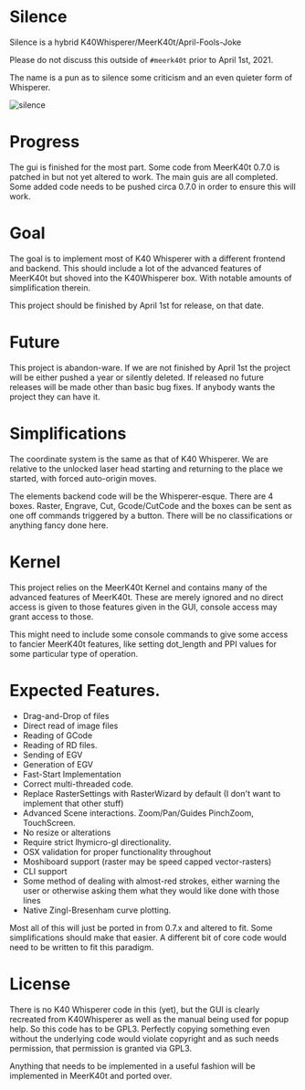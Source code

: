 # Silence
Silence is a hybrid K40Whisperer/MeerK40t/April-Fools-Joke

Please do not discuss this outside of `#meerk40t` prior to April 1st, 2021.

The name is a pun as to silence some criticism and an even quieter form of Whisperer.

![silence](https://user-images.githubusercontent.com/3302478/108626384-b0cf5100-7404-11eb-84b2-7dfee1598dc2.png)

# Progress

The gui is finished for the most part. Some code from MeerK40t 0.7.0 is patched in but not yet altered to work. The main guis are all completed. Some added code needs to be pushed circa 0.7.0 in order to ensure this will work.


# Goal
The goal is to implement most of K40 Whisperer with a different frontend and backend. This should include a lot of the advanced features of MeerK40t but shoved into the K40Whisperer box. With notable amounts of simplification therein. 

This project should be finished by April 1st for release, on that date.

# Future
This project is abandon-ware. If we are not finished by April 1st the project will be either pushed a year or silently deleted. If released no future releases will be made other than basic bug fixes. If anybody wants the project they can have it.

# Simplifications
The coordinate system is the same as that of K40 Whisperer. We are relative to the unlocked laser head starting and returning to the place we started, with forced auto-origin moves.

The elements backend code will be the Whisperer-esque. There are 4 boxes. Raster, Engrave, Cut, Gcode/CutCode and the boxes can be sent as one off commands triggered by a button. There will be no classifications or anything fancy done here.

# Kernel
This project relies on the MeerK40t Kernel and contains many of the advanced features of MeerK40t. These are merely ignored and no direct access is given to those features given in the GUI, console access may grant access to those.

This might need to include some console commands to give some access to fancier MeerK40t features, like setting dot_length and PPI values for some particular type of operation.

# Expected Features. 
* Drag-and-Drop of files
* Direct read of image files
* Reading of GCode
* Reading of RD files.
* Sending of EGV
* Generation of EGV
* Fast-Start Implementation
* Correct multi-threaded code.
* Replace RasterSettings with RasterWizard by default (I don't want to implement that other stuff)
* Advanced Scene interactions. Zoom/Pan/Guides PinchZoom, TouchScreen. 
* No resize or alterations
* Require strict lhymicro-gl directionality.
* OSX validation for proper functionality throughout
* Moshiboard support (raster may be speed capped vector-rasters)
* CLI support
* Some method of dealing with almost-red strokes, either warning the user or otherwise asking them what they would like done with those lines
* Native Zingl-Bresenham curve plotting.

Most all of this will just be ported in from 0.7.x and altered to fit. Some simplifications should make that easier. A different bit of core code would need to be written to fit this paradigm.


# License
There is no K40 Whisperer code in this (yet), but the GUI is clearly recreated from K40Whisperer as well as the manual being used for popup help. So this code has to be GPL3. Perfectly copying something even without the underlying code would violate copyright and as such needs permission, that permission is granted via GPL3.

Anything that needs to be implemented in a useful fashion will be implemented in MeerK40t and ported over.
